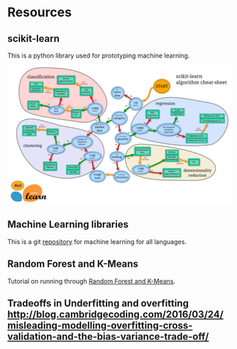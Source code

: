 # Resources
## scikit-learn
This is a python library used for prototyping machine learning.

![scikit-learn](/Machine-Learning/xlarge_ml_map.png)

## Machine Learning libraries
This is a git [repository](https://github.com/josephmisiti/awesome-machine-learning) for machine learning for all languages.

## Random Forest and K-Means
Tutorial on running through [Random Forest and K-Means](http://markedmondson.me/intro-to-machine-learning-with-web-analytics-random-forests-and-k-means).


## Tradeoffs in Underfitting and overfitting http://blog.cambridgecoding.com/2016/03/24/misleading-modelling-overfitting-cross-validation-and-the-bias-variance-trade-off/
